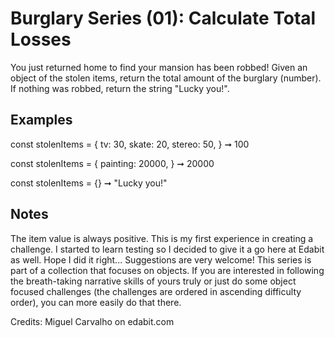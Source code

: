 # Burglary Series (01): Calculate Total Losses

You just returned home to find your mansion has been robbed! Given an object of the stolen items, return the total amount of the burglary (number). If nothing was robbed, return the string "Lucky you!".

## Examples

const stolenItems = {
tv: 30,
skate: 20,
stereo: 50,
} ➞ 100

const stolenItems = {
painting: 20000,
} ➞ 20000

const stolenItems = {} ➞ "Lucky you!"

## Notes

The item value is always positive.
This is my first experience in creating a challenge. I started to learn testing so I decided to give it a go here at Edabit as well. Hope I did it right... Suggestions are very welcome!
This series is part of a collection that focuses on objects. If you are interested in following the breath-taking narrative skills of yours truly or just do some object focused challenges (the challenges are ordered in ascending difficulty order), you can more easily do that there.

Credits: Miguel Carvalho on edabit.com

